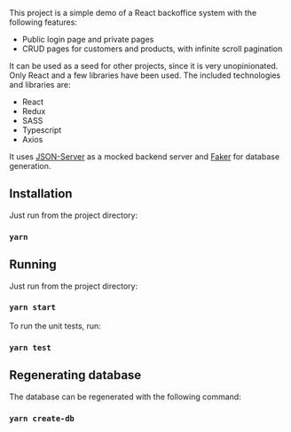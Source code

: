 This project is a simple demo of a React backoffice system with the following features:

- Public login page and private pages
- CRUD pages for customers and products, with infinite scroll pagination

It can be used as a seed for other projects, since it is very unopinionated. Only React and a few libraries have been used. The included technologies and libraries are:

- React
- Redux
- SASS
- Typescript
- Axios

It uses [JSON-Server](https://github.com/typicode/json-server) as a mocked backend server and [Faker](https://github.com/marak/Faker.js) for database generation.

## Installation

Just run from the project directory:

### `yarn`

## Running

Just run from the project directory:

### `yarn start`

To run the unit tests, run:

### `yarn test`

## Regenerating database

The database can be regenerated with the following command:

### `yarn create-db`
